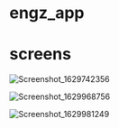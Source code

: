 # engz_app
# screens
![Screenshot_1629742356](https://user-images.githubusercontent.com/79584674/130963643-93b6deb1-a329-4d20-9547-cea426ceffd8.png)

![Screenshot_1629968756](https://user-images.githubusercontent.com/79584674/130963780-8c018829-84e6-4d26-aa54-04638950a895.png)


![Screenshot_1629981249](https://user-images.githubusercontent.com/79584674/130963805-daf8269d-1814-4c19-b350-c31fc3761009.png)
